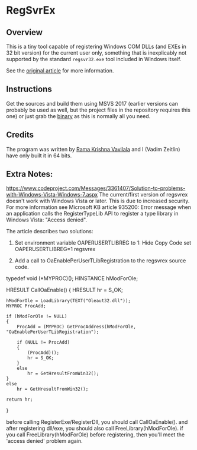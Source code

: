 RegSvrEx
========

Overview
--------

This is a tiny tool capable of registering Windows COM DLLs (and EXEs in 32 bit
version) for the current user only, something that is inexplicably not
supported by the standard `regsvr32.exe` tool included in Windows itself.

See the [original article](http://www.codeproject.com/Articles/3505/RegSvrEx-An-Enchanced-COM-Server-Registration-Util)
for more information.


Instructions
------------

Get the sources and build them using MSVS 2017 (earlier versions can probably
be used as well, but the project files in the repository requires this one) or
just grab the
[binary](https://github.com/vadz/RegSvrEx/releases/download/v1.0.0.1/RegSvrEx.exe)
as this is normally all you need.


Credits
-------

The program was written by [Rama Krishna Vavilala](http://www.codeproject.com/script/Membership/View.aspx?mid=15383)
and I (Vadim Zeitlin) have only built it in 64 bits.

Extra Notes:
-------
https://www.codeproject.com/Messages/3361407/Solution-to-problems-with-Windows-Vista-Windows-7.aspx
The current/first version of regsvrex doesn't work with Windows Vista or later. This is due to increased security. For more information see Microsoft KB article 935200: Error message when an application calls the RegisterTypeLib API to register a type library in Windows Vista: "Access denied".

The article describes two solutions:
1. Set environment variable OAPERUSERTLIBREG to 1:
Hide   Copy Code
set OAPERUSERTLIBREG=1
regsvrex <parameters>

2. Add a call to OaEnablePerUserTLibRegistration to the regsvrex source code.

typedef void (*MYPROC)(); 
HINSTANCE hModForOle;

HRESULT CallOaEnable()
{ 
	HRESULT hr = S_OK;

	hModForOle = LoadLibrary(TEXT("Oleaut32.dll"));
	MYPROC ProcAdd; 

	if (hModForOle != NULL)
	{
		ProcAdd = (MYPROC) GetProcAddress(hModForOle, "OaEnablePerUserTLibRegistration"); 
		
		if (NULL != ProcAdd)
		{
			(ProcAdd)();
			hr = S_OK;
		}
		else
			hr = GetHresultFromWin32();
	}
	else
		hr = GetHresultFromWin32();
		
	return hr;
}

before calling RegisterExe/RegisterDll, you should call CallOaEnable(). and after registering dll/exe, you should also call FreeLibrary(hModForOle). if you call FreeLibrary(hModForOle) before registering, then you'll meet the 'access denied' problem again.



